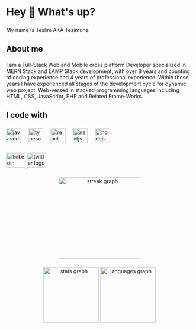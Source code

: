 <h1 align="left">Hey 👋 What's up?</h1>

###

<p align="left">My name is Teslim AKA Tesimune</p>

###

<h2 align="left">About me</h2>

###

<p align="left">
  I am a Full-Stack Web and Mobile cross platform Developer specialized in MERN Stack and LAMP Stack development, with
  over 8 years and counting of coding experience and 4 years of professional experience. Within these years I have
  experienced all stages of the development cycle for dynamic web project. Web-versed in stacked programming languages
  including HTML, CSS, JavaScript, PHP and Related Frame-Works.
</p>

###

<h2 align="left">I code with</h2>

###

<div align="left">
  <img src="https://cdn.jsdelivr.net/gh/devicons/devicon/icons/javascript/javascript-original.svg" height="40" alt="javascript logo"  />
  <img width="12" />
  <img src="https://cdn.jsdelivr.net/gh/devicons/devicon/icons/typescript/typescript-original.svg" height="40" alt="typescript logo"  />
  <img width="12" />
  <img src="https://cdn.jsdelivr.net/gh/devicons/devicon/icons/react/react-original.svg" height="40" alt="react logo"  />
  <img width="12" />
  <img src="https://cdn.jsdelivr.net/gh/devicons/devicon/icons/nextjs/nextjs-original.svg" height="40" alt="nextjs logo"  />
  <img width="12" />
  <img src="https://cdn.jsdelivr.net/gh/devicons/devicon/icons/nodejs/nodejs-original.svg" height="40" alt="nodejs logo"  />
  <img width="12" />
</div>

###

<div align="left">
  <!-- <a href="https://github.com/tesimune">
    <img
      src="https://raw.githubusercontent.com/maurodesouza/profile-readme-generator/master/src/assets/icons/social/twitter/default.svg"
      width="52" height="40" alt="twitter logo" />
  </a> -->
  <a href="https://www.linkedin.com/in/tesimune">
    <img
      src="https://raw.githubusercontent.com/maurodesouza/profile-readme-generator/master/src/assets/icons/social/linkedin/default.svg"
      width="52" height="40" alt="linkedin logo" />
  </a>
  <a href="https://twitter.com/tesimune">
    <img
      src="https://raw.githubusercontent.com/maurodesouza/profile-readme-generator/master/src/assets/icons/social/twitter/default.svg"
      width="52" height="40" alt="twitter logo" />
  </a>
  <!-- <a href="https://tesimune.vercel.app/Tesimune_CV.pdf">
    <img
      src="https://raw.githubusercontent.com/maurodesouza/profile-readme-generator/master/src/assets/icons/social/linkedin/default.svg"
      width="52" height="40" alt="linkedin logo" />
  </a> -->
</div>

###

<div align="center">
  <img
    src="https://streak-stats.demolab.com?user=tesimune&locale=en&mode=daily&theme=dark&hide_border=false&border_radius=5&order=3"
    height="220" alt="streak graph" />
</div>

###

<div align="center">
  <img src="https://github-readme-stats.vercel.app/api?username=tesimune&hide_title=false&hide_rank=false&show_icons=true&include_all_commits=true&count_private=true&disable_animations=false&theme=dracula&locale=en&hide_border=false&order=1" height="150" alt="stats graph"  />
  <img src="https://github-readme-stats.vercel.app/api/top-langs?username=tesimune&locale=en&hide_title=false&layout=compact&card_width=320&langs_count=5&theme=dracula&hide_border=false&order=2" height="150" alt="languages graph"  />
</div>

###
